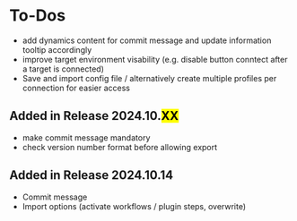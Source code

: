 # To-Dos

- add dynamics content for commit message and update information tooltip accordingly
- improve target environment visability (e.g. disable button conntect after a target is connected)
- Save and import config file / alternatively create multiple profiles per connection for easier access

## Added in Release 2024.10.<mark>XX</mark>

- make commit message mandatory
- check version number format before allowing export

## Added in Release 2024.10.14

- Commit message
- Import options (activate workflows / plugin steps, overwrite)
